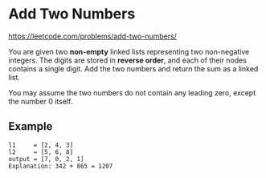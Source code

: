 # Add Two Numbers

https://leetcode.com/problems/add-two-numbers/

You are given two **non-empty** linked lists representing two non-negative
integers. The digits are stored in **reverse order**, and each of their nodes
contains a single digit. Add the two numbers and return the sum as a linked
list.

You may assume the two numbers do not contain any leading zero, except the
number 0 itself.

## Example

```
l1     = [2, 4, 3]
l2     = [5, 6, 8]
output = [7, 0, 2, 1]
Explanation: 342 + 865 = 1207
```

